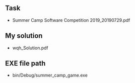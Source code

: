 ## Task
- Summer Camp Software Competition 2019_20190729.pdf

## My solution
- wqh_Solution.pdf

## EXE file path
- bin/Debug/summer_camp_game.exe